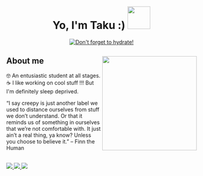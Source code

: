 <h1 align="center"><b> Yo, I'm Taku :) </b><img src="https://media3.giphy.com/media/j0HjChGV0J44KrrlGv/giphy.gif" width="60"></h1>

<p align="center">
  <a href="https://git.io/typing-svg"><img src="https://readme-typing-svg.demolab.com?font=Fira+Code&weight=500&pause=1000&color=E385F7&center=true&vCenter=true&repeat=false&width=435&lines=Don't+forget+to+hydrate!" alt="Don't forget to hydrate!"></a>
</p>

## **About me** <picture> <img align="right" src="https://media1.giphy.com/media/BQ8fxqGTsJYWc/giphy.gif" width = 250px></picture>

🤓 An entusiastic student at all stages.
<br>
☕ I like working on cool stuff !!! But I'm definitely sleep deprived.

“I say creepy is just another label we used to distance ourselves from stuff we don’t understand. Or that it reminds us of something in ourselves that we’re not comfortable with. It just ain’t a real thing, ya know? Unless you choose to believe it.” – Finn the Human

<br>
<!-- Links -->
<a href='https://www.linkedin.com/in/takunda-marowa-b4805120b/' target="_blank">
  <img src='https://img.shields.io/badge/LinkedIn-0077B5?style=for-the-badge&logo=linkedin&logoColor=white'/>
</a>

<a href='https://discordapp.com/users/287582959798845440' target="_blank">
  <img src='https://img.shields.io/badge/Discord-7289DA?style=for-the-badge&logo=discord&logoColor=white'/>
</a>

<a href="mailto:takuatwork@outlook.com" target="_blank">
  <img src="https://img.shields.io/badge/Email me-100000?style=for-the-badge&logo=Tutanota&logoColor=61afef&labelColor=1f2430&color=1f2430">
</a>
